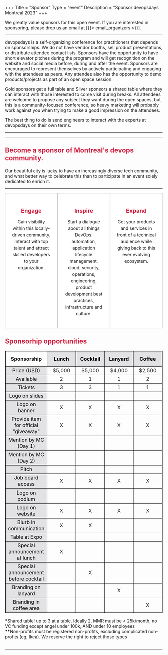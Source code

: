 +++
Title = "Sponsor"
Type = "event"
Description = "Sponsor devopsdays Montreal 2023"
+++
<style type="text/css">

.mtl{
  color: #d32041 
}

.mtl-sponsor-table {
  border: 1px solid;
}

.mtl-sponsor-table th {
  min-width: 75px;
  border: 1px solid black;
  text-align: center;
}

.mtl-sponsor-table td {
  text-align: center;
  border: 1px solid black;
}

.container {
  display: flex;
  justify-content: space-between;
}

.box {
  width: 33.33%;
  padding: 20px;
  box-sizing: border-box;
  border: 1px solid #ccc;
  background: white;
}

.box h2 {
  font-size: 18px;
  margin-bottom: 10px;
  text-align: center;
  color: #d32041;
}

.box p {
  font-size: 14px;
  line-height: 1.5;
  text-align: center;
}

.regular{
  background-color: #e2e2e4;
  color: black;
}

.bronze-silver{
  background-color: #cacbcd;
  color: black;
}

.gold-platinum{
  background-color: #d32041;
  color: white;
}


</style>

We greatly value sponsors for this open event.  If you are interested in sponsoring, please drop us an email at [{{< email_organizers >}}].

<hr>

devopsdays is a self-organizing conference for practitioners that depends on sponsorships. We do not have vendor booths, sell product presentations, or distribute attendee contact lists. Sponsors have the opportunity to have short elevator pitches during the program and will get recognition on the website and social media before, during and after the event. Sponsors are encouraged to represent themselves by actively participating and engaging with the attendees as peers. Any attendee also has the opportunity to demo products/projects as part of an open space session.
<p>
Gold sponsors get a full table and Silver sponsors a shared table where they can interact with those interested to come visit during breaks. All attendees are welcome to propose any subject they want during the open spaces, but this is a community-focused conference, so heavy marketing will probably work against you when trying to make a good impression on the attendees.
<p>
The best thing to do is send engineers to interact with the experts at devopsdays on their own terms.
<p>

<hr/>

<hr>
<h2 class="mtl">Become a sponsor of Montreal's devops community.</h2>
Our beautiful city is lucky to have an increasingly diverse tech community, and what better way to celebrate this than to participate in an event solely dedicated to enrich it.
<hr/>

<div class="container">
  <div class="box">
    <h2>Engage</h2>
    <p>Gain visibility within this locally-driven community. Interact with top talent and attract skilled developers to your organization.</p>
  </div>
  <div class="box">
    <h2>Inspire</h2>
    <p>Start a dialogue about all things DevOps: automation, application lifecycle management, cloud, security, operations, engineering, product development best practices, infrastructure and culture.</p>
  </div>
  <div class="box">
    <h2>Expand</h2>
    <p>Get your products and services in front of a technical audience while giving back to this ever evolving ecosystem.</p>
  </div>
</div>

<h2 class="mtl">Sponsorhip opportunities</h2>
<div>
<table class="mtl-sponsor-table">
  <tr>
    <th>Sponsorship</th>
    <th class="regular">Lunch</th>
    <th class="regular">Cocktail</th>
    <th class="regular">Lanyard</th>
    <th class="regular">Coffee</th>
    <th class="bronze-silver">Bronze</th>
    <th class="bronze-silver">Silver</th>
    <th class="gold-platinum">Gold</th>
    <th class="gold-platinum">Platinum</th>
    <th class="bronze-silver">Startup*</th>
    <th class="bronze-silver">Non-profit**</th>
  </tr>
  <tr><td class="regular">Price (USD)</td><td>$5,000</td><td>$5,000</td><td>$4,000</td><td>$2,500</td><td>$4,000</td><td>$6,500</td><td>$9,000</td><td>$12,000</td><td>$2,000</td><td>$2,000</td></tr>
  <tr><td class="regular">Available</td><td>2</td><td>1</td><td>1</td><td>2</td><td>9</td><td>11</td><td>7</td><td>2</td><td>9</td><td>5</td></tr>
  <tr><td class="regular">Tickets</td><td>3</td><td>3</td><td>1</td><td>1</td><td>2</td><td>3</td><td>5</td><td>8</td><td>1</td><td>2</td></tr>
  <tr><td class="regular">Logo on slides</td><td></td><td></td><td></td><td></td><td>X</td><td>X</td><td>X</td><td>X</td><td>X</td><td>X</td></tr>
  <tr><td class="regular">Logo on banner</td><td>X</td><td>X</td><td>X</td><td>X</td><td>X</td><td>X</td><td>X</td><td>X</td><td>X</td><td>X</td></tr>
  <tr><td class="regular">Provide item for official "giveaway"</td><td>X</td><td>X</td><td>X</td><td>X</td><td>X</td><td>X</td><td>X</td><td>X</td><td>X</td><td>X</td></tr>
  <tr><td class="regular">Mention by MC (Day 1)</td><td></td><td></td><td></td><td></td><td></td><td>X</td><td>X</td><td>X</td><td></td><td></td></tr>
  <tr><td class="regular">Mention by MC (Day 2)</td><td></td><td></td><td></td><td></td><td></td><td></td><td></td><td>X</td><td></td><td></td></tr>
  <tr><td class="regular">Pitch</td><td></td><td></td><td></td><td></td><td></td><td>30 sec.</td><td>2 min.</td><td>5 min.</td><td></td><td></td></tr>
  <!-- 
  <tr><td class="regular">Speaker/sponsor/organizer dinner</td><td>1</td><td>1</td><td>1</td><td>1</td><td>1</td><td>2</td><td>2</td><td>3</td><td>1</td><td>1</td></tr> 
  -->
  <tr><td class="regular">Job board access</td><td>X</td><td>X</td><td>X</td><td>X</td><td>X</td><td>X</td><td>X</td><td>X</td><td>X</td><td>X</td></tr>
  <tr><td class="regular">Logo on podium</td><td></td><td></td><td></td><td></td><td></td><td></td><td>X</td><td>X</td><td></td><td></td></tr>
  <tr><td class="regular">Logo on website</td><td>X</td><td>X</td><td>X</td><td>X</td><td>X</td><td>X</td><td>X</td><td>X</td><td>X</td><td>X</td></tr>
  <tr><td class="regular">Blurb in communication</td><td>X</td><td>X</td><td></td><td></td><td></td><td></td><td>X</td><td>X</td><td></td><td></td></tr>
  <tr><td class="regular">Table at Expo</td><td></td><td></td><td></td><td></td><td>X</td><td>X</td><td>X</td><td>X</td><td>X</td><td>X</td></tr>
  <tr><td class="regular">Special announcement at lunch</td><td>X</td><td></td><td></td><td></td><td></td><td></td><td></td><td></td><td></td><td></td></tr>
  <tr><td class="regular">Special announcement before cocktail</td><td></td><td>X</td><td></td><td></td><td></td><td></td><td></td><td></td><td></td><td></td></tr>
  <tr><td class="regular">Branding on lanyard</td><td></td><td></td><td>X</td><td></td><td></td><td></td><td></td><td></td><td></td><td></td></tr>
  <tr><td class="regular">Branding in coffee area</td><td></td><td></td><td></td><td>X</td><td></td><td></td><td></td><td></td><td></td><td></td></tr>
</table>

<div>
<b>*</b>Shared table! up to 3 at a table. Ideally 2. MMR must be &lt;  25k/month, no VC funding except angel under 100k, AND under 10 employees
</div>
<div>
<b>**</b>Non-profits must be registered non-profits, excluding complicated non-profits (eg, Ikea). We reserve the right to reject those types
</div>

<!-- 
There are also opportunities for exclusive special sponsorships. We'll have sponsors for various events with special privileges for the sponsors of these events. If you are interested in special sponsorships or have a creative idea about how you can support the event, send us an email.
<br/> -->



<br>


<!-- Uncomment when we know the answers -->
<!-- <table border=1 cellspacing=1>
  <tr>
    <th><i>Sponsor FAQ</i></th>
    <th><center><b>Answers to questions frequently asked by sponsors</th>  
  </tr>
<tr><td>What dates/times can we set up and tear down?</td><td></td></tr>
<tr><td>How do we ship to the venue?</td><td></td></tr>
<tr><td>How do we ship from the venue?</td><td></td></tr>
<tr><td>Whom should we send?</td><td></td></tr>
<tr><td>What should we expect regarding electricity? (how much, any fees, etc)</td><td></td></tr>
<tr><td>What should we expect regarding WiFi? (how much, any fees, etc)</td><td></td></tr>
<tr><td>How do we order additional A/V equipment?</td><td></td></tr>
<tr><td>Additional important details</td><td></td></tr>
</table> -->

</div>


<hr/>
